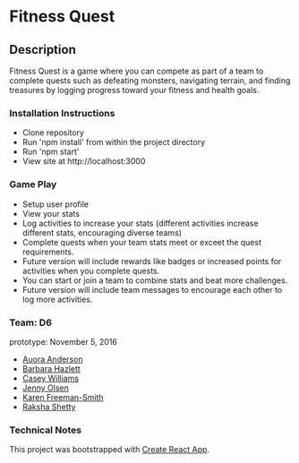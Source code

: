 # Fitness Quest

## Description
Fitness Quest is a game where you can compete as part of a team to complete quests such as defeating monsters, navigating terrain, and finding treasures by logging progress toward your fitness and health goals.

### Installation Instructions
* Clone repository
* Run 'npm install' from within the project directory
* Run 'npm start'
* View site at http://localhost:3000

### Game Play
* Setup user profile
* View your stats
* Log activities to increase your stats (different activities increase different stats, encouraging diverse teams)
* Complete quests when your team stats meet or exceet the quest requirements.
* Future version will include rewards like badges or increased points for activities when you complete quests.
* You can start or join a team to combine stats and beat more challenges.
* Future version will include team messages to encourage each other to log more activities.

### Team: D6
prototype: November 5, 2016

* [Auora Anderson](https://github.com/auroralemieux)
* [Barbara Hazlett](https://github.com/hazlettb)
* [Casey Williams](https://github.com/caseywilliams)
* [Jenny Olsen](http://www.jennyo.info/)
* [Karen Freeman-Smith](https://karenfreemansmith.github.io)
* [Raksha Shetty](https://github.com/rakshashetty)


### Technical Notes
This project was bootstrapped with [Create React App](https://github.com/facebookincubator/create-react-app).

